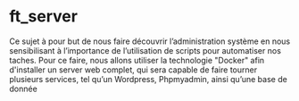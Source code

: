 # ft_server

Ce sujet à pour but de nous faire découvrir l’administration système en nous sensibilisant à l’importance de l’utilisation de scripts pour automatiser nos taches. Pour ce faire, nous allons utiliser la technologie "Docker" afin d'installer un server web complet, qui sera capable de faire tourner plusieurs services, tel qu’un Wordpress, Phpmyadmin, ainsi qu’une base de donnée
